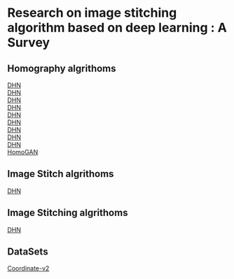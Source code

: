 # Research on image stitching algorithm based on deep learning : A Survey

## Homography algrithoms
<a href="https://github.com/yishiliuhuasheng/deep_image_homography_estimation">DHN</a> <br />
<a href="http://www.w3school.com.cn">DHN</a> <br />
<a href="http://www.w3school.com.cn">DHN</a> <br />
<a href="http://www.w3school.com.cn">DHN</a> <br />
<a href="http://www.w3school.com.cn">DHN</a> <br />
<a href="http://www.w3school.com.cn">DHN</a> <br />
<a href="http://www.w3school.com.cn">DHN</a> <br />
<a href="http://www.w3school.com.cn">DHN</a> <br />
<a href="http://www.w3school.com.cn">DHN</a> <br />
<a href="https://github.com/megvii-research/HomoGAN">HomoGAN</a> <br />

## Image Stitch algrithoms
<a href="http://www.w3school.com.cn">DHN</a> <br />

## Image Stitching algrithoms
<a href="http://www.w3school.com.cn">DHN</a> <br />

## DataSets
<a href="https://drive.google.com/file/d/19d2ylBUPcMQBb_MNBBGl9rCAS7SU-oGm/view?usp=sharing">Coordinate-v2</a> <br />
